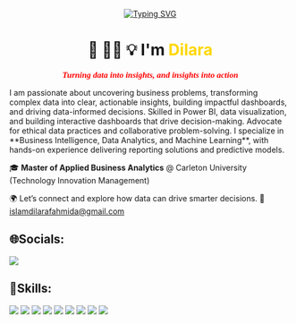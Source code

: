 
<div align="center">

[![Typing SVG](https://readme-typing-svg.herokuapp.com?font=EB+Garamond&size=30&pause=700&color=FFD700&center=true&vCenter=true&width=700&lines=🌟+Welcome+to+my+space;✨+Glad+to+have+you+here;🚀+Let's+explore+together)](https://git.io/typing-svg)
</div>
<div align="center">

# 👋 👩‍💻 💡 I'm <span style="color:#FFD700; font-weight:bold;">Dilara</span> 

 <p align="center">
  <span style="font-family: 'EB Garamond', serif; font-size:15px; color:red;">
    <b><i>Turning data into insights, and insights into action</i></b>
  </span>
</p>

</div>
I am passionate about uncovering business problems, transforming complex data into clear, actionable insights, building impactful dashboards, and driving data-informed decisions. Skilled in Power BI, data visualization, and building interactive dashboards that drive decision-making. Advocate for ethical data practices and collaborative problem-solving. I specialize in **Business Intelligence, Data Analytics, and Machine Learning**, with hands-on experience delivering reporting solutions and predictive models.

🎓 **Master of Applied Business Analytics** @ Carleton University (Technology Innovation Management)
 
🌍 Let’s connect and explore how data can drive smarter decisions. 📩 islamdilarafahmida@gmail.com  



## 🌐Socials:
<a href="https://www.linkedin.com/in/dilaraislam/"><img src="https://img.shields.io/badge/LinkedIn-0077B5?style=for-the-badge&logo=linkedin&logoColor=white"></a>  



## 💼Skills:
<img src="https://img.shields.io/badge/Python-3776AB?style=for-the-badge&logo=python&logoColor=white">  <img src="https://img.shields.io/badge/R-276DC3?style=for-the-badge&logo=r&logoColor=white">  <img src="https://img.shields.io/badge/SQL-336791?style=for-the-badge&logo=postgresql&logoColor=white">  <img src="https://img.shields.io/badge/PowerBI-F2C811?style=for-the-badge&logo=powerbi&logoColor=black">  <img src="https://img.shields.io/badge/Tableau-E97627?style=for-the-badge&logo=tableau&logoColor=white"> <img src="https://img.shields.io/badge/Visual%20Studio%20Code-007ACC?style=for-the-badge&logo=visualstudiocode&logoColor=white"> <img src="https://img.shields.io/badge/Microsoft%20Fabric-0078D4?style=for-the-badge&logo=microsoft&logoColor=white">  <img src="https://img.shields.io/badge/Excel-217346?style=for-the-badge&logo=microsoft-excel&logoColor=white">  <img src="https://img.shields.io/badge/LaTeX-008080?style=for-the-badge&logo=latex&logoColor=white">  


